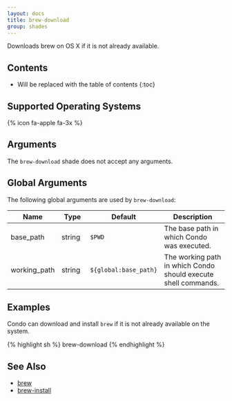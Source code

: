 ```yaml
---
layout: docs
title: brew-download
group: shades
---
```


Downloads brew on OS X if it is not already available.

## Contents

* Will be replaced with the table of contents
{:toc}

## Supported Operating Systems

{% icon fa-apple fa-3x %}

## Arguments

The `brew-download` shade does not accept any arguments.

## Global Arguments

The following global arguments are used by `brew-download`:

<div class="table-responsive">
    <table class="table table-bordered table-striped">
    <thead>
        <tr>
            <th style="width:100px;">Name</th>
            <th style="width:50px;">Type</th>
            <th style="width:50px;">Default</th>
            <th>Description</th>
        </tr>
    </thead>
    <tbody>
        <tr>
            <td>base_path</td>
            <td>string</td>
            <td><code>$PWD</code></td>
            <td>The base path in which Condo was executed.</td>
        </tr>
        <tr>
            <td>working_path</td>
            <td>string</td>
            <td><code>${global:base_path}</code></td>
            <td>The working path in which Condo should execute shell commands.</td>
        </tr>
    </tbody>
    </table>
</div>

## Examples

Condo can download and install `brew` if it is not already available on the system.

{% highlight sh %}
brew-download
{% endhighlight %}

## See Also

* [brew]({{site.baseurl}}/shades/brew)
* [brew-install]({{site.baseurl}}/shades/brew-install)